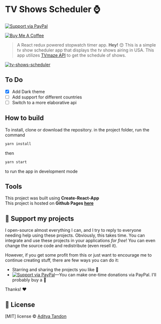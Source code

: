 # TV Shows Scheduler :watch:

[![Support via PayPal][badge_paypal_donate]][paypal_donations]

<a href="https://paypal.me/adityatandon007" target="_blank"></a>
<a href="https://www.buymeacoffee.com/adityatandon007" target="_blank"><img src="https://www.buymeacoffee.com/assets/img/custom_images/yellow_img.png" alt="Buy Me A Coffee"></a>

> A React redux powered stopwatch timer app.
**Hey!** :blush: This is a simple tv show scheduler app that displays the tv shows airing in USA. This app utilizes [TVmaze API](http://www.tvmaze.com/api) to get the schedule of shows.

[![tv-shows-scheduler](https://i.imgur.com/b5MpmZe.png)](https://adityatandon007.github.io/tv-shows-scheduler)

## To Do

- [x] Add Dark theme
- [ ] Add support for different countries
- [ ] Switch to a more elaborative api

## How to build

To install, clone or download the repository.
in the project folder, run the command

```javascript
yarn install
```

then

```javascript
yarn start
```

to run the app in development mode

## Tools

This project was built using **Create-React-App**  
This project is hosted on **Github Pages [here](https://adityatandon007.github.io/tv-shows-scheduler)**

## :sparkling_heart: Support my projects

I open-source almost everything I can, and I try to reply to everyone needing help using these projects. Obviously, this takes time. You can integrate and use these projects in your applications *for free*! You can even change the source code and redistribute (even resell it).

However, if you get some profit from this or just want to encourage me to continue creating stuff, there are few ways you can do it:

 - Starring and sharing the projects you like :rocket:
 - [![Support via PayPal][badge_paypal_donate]][paypal_donations]—You can make one-time donations via PayPal. I'll probably buy a :tea:

Thanks! :heart:

## :scroll: License

[MIT] license © [Aditya Tandon][website]

[badge_paypal_donate]: https://cdn.rawgit.com/twolfson/paypal-github-button/1.0.0/dist/button.svg
[paypal_donations]: https://www.paypal.me/adityatandon007
[website]: https://adityatandon007.github.io
